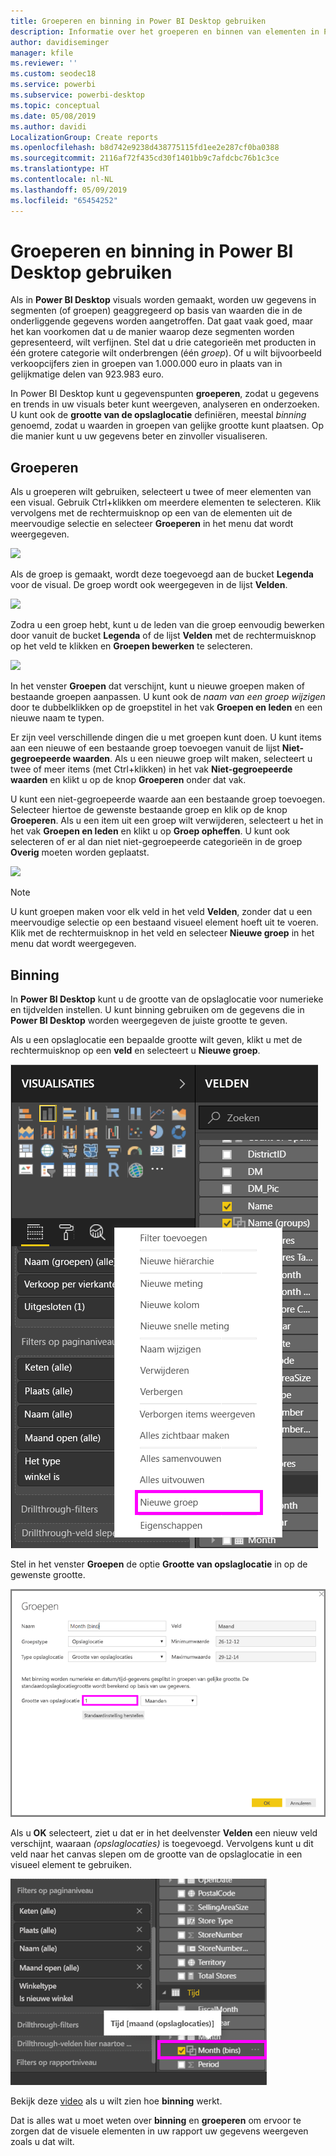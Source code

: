 ```yaml
---
title: Groeperen en binning in Power BI Desktop gebruiken
description: Informatie over het groeperen en binnen van elementen in Power BI Desktop
author: davidiseminger
manager: kfile
ms.reviewer: ''
ms.custom: seodec18
ms.service: powerbi
ms.subservice: powerbi-desktop
ms.topic: conceptual
ms.date: 05/08/2019
ms.author: davidi
LocalizationGroup: Create reports
ms.openlocfilehash: b8d742e9238d438775115fd1ee2e287cf0ba0388
ms.sourcegitcommit: 2116af72f435cd30f1401bb9c7afdcbc76b1c3ce
ms.translationtype: HT
ms.contentlocale: nl-NL
ms.lasthandoff: 05/09/2019
ms.locfileid: "65454252"
---
```

# <a name="use-grouping-and-binning-in-power-bi-desktop"></a>Groeperen en binning in Power BI Desktop gebruiken
Als in **Power BI Desktop** visuals worden gemaakt, worden uw gegevens in segmenten (of groepen) geaggregeerd op basis van waarden die in de onderliggende gegevens worden aangetroffen. Dat gaat vaak goed, maar het kan voorkomen dat u de manier waarop deze segmenten worden gepresenteerd, wilt verfijnen. Stel dat u drie categorieën met producten in één grotere categorie wilt onderbrengen (één *groep*). Of u wilt bijvoorbeeld verkoopcijfers zien in groepen van 1.000.000 euro in plaats van in gelijkmatige delen van 923.983 euro.

In Power BI Desktop kunt u gegevenspunten **groeperen**, zodat u gegevens en trends in uw visuals beter kunt weergeven, analyseren en onderzoeken. U kunt ook de **grootte van de opslaglocatie** definiëren, meestal *binning* genoemd, zodat u waarden in groepen van gelijke grootte kunt plaatsen. Op die manier kunt u uw gegevens beter en zinvoller visualiseren.

## <a name="using-grouping"></a>Groeperen
Als u groeperen wilt gebruiken, selecteert u twee of meer elementen van een visual. Gebruik Ctrl+klikken om meerdere elementen te selecteren. Klik vervolgens met de rechtermuisknop op een van de elementen uit de meervoudige selectie en selecteer **Groeperen** in het menu dat wordt weergegeven.

![](media/desktop-grouping-and-binning/grouping-binning_1.png)

Als de groep is gemaakt, wordt deze toegevoegd aan de bucket **Legenda** voor de visual. De groep wordt ook weergegeven in de lijst **Velden**.

![](media/desktop-grouping-and-binning/grouping-binning_2.png)

Zodra u een groep hebt, kunt u de leden van die groep eenvoudig bewerken door vanuit de bucket **Legenda** of de lijst **Velden** met de rechtermuisknop op het veld te klikken en **Groepen bewerken** te selecteren.

![](media/desktop-grouping-and-binning/grouping-binning_3.png)

In het venster **Groepen** dat verschijnt, kunt u nieuwe groepen maken of bestaande groepen aanpassen. U kunt ook de *naam van een groep wijzigen* door te dubbelklikken op de groepstitel in het vak **Groepen en leden** en een nieuwe naam te typen.

Er zijn veel verschillende dingen die u met groepen kunt doen. U kunt items aan een nieuwe of een bestaande groep toevoegen vanuit de lijst **Niet-gegroepeerde waarden**. Als u een nieuwe groep wilt maken, selecteert u twee of meer items (met Ctrl+klikken) in het vak **Niet-gegroepeerde waarden** en klikt u op de knop **Groeperen** onder dat vak.

U kunt een niet-gegroepeerde waarde aan een bestaande groep toevoegen. Selecteer hiertoe de gewenste bestaande groep en klik op de knop **Groeperen**. Als u een item uit een groep wilt verwijderen, selecteert u het in het vak **Groepen en leden** en klikt u op **Groep opheffen**. U kunt ook selecteren of er al dan niet niet-gegroepeerde categorieën in de groep **Overig** moeten worden geplaatst.

![](media/desktop-grouping-and-binning/grouping-binning_4.png)

> [!NOTE]
> U kunt groepen maken voor elk veld in het veld **Velden**, zonder dat u een meervoudige selectie op een bestaand visueel element hoeft uit te voeren. Klik met de rechtermuisknop in het veld en selecteer **Nieuwe groep** in het menu dat wordt weergegeven.

## <a name="using-binning"></a>Binning
In **Power BI Desktop** kunt u de grootte van de opslaglocatie voor numerieke en tijdvelden instellen. U kunt binning gebruiken om de gegevens die in **Power BI Desktop** worden weergegeven de juiste grootte te geven.

Als u een opslaglocatie een bepaalde grootte wilt geven, klikt u met de rechtermuisknop op een **veld** en selecteert u **Nieuwe groep**.

![](media/desktop-grouping-and-binning/grouping-binning_5.png)

Stel in het venster **Groepen** de optie **Grootte van opslaglocatie** in op de gewenste grootte.

![](media/desktop-grouping-and-binning/grouping-binning_6.png)

Als u **OK** selecteert, ziet u dat er in het deelvenster **Velden** een nieuw veld verschijnt, waaraan *(opslaglocaties)* is toegevoegd. Vervolgens kunt u dit veld naar het canvas slepen om de grootte van de opslaglocatie in een visueel element te gebruiken.

![](media/desktop-grouping-and-binning/grouping-binning_7.png)

Bekijk deze [video](https://www.youtube.com/watch?v=BRvdZSfO0DY) als u wilt zien hoe **binning** werkt.

Dat is alles wat u moet weten over **binning** en **groeperen** om ervoor te zorgen dat de visuele elementen in uw rapport uw gegevens weergeven zoals u dat wilt.

